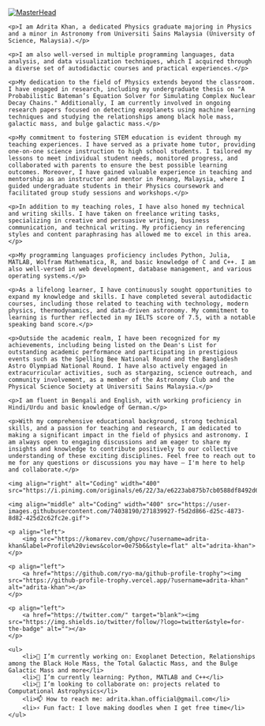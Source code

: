 
<html>
<head>
    <title>Adrita Khan</title>
</head>
<body>
    <a href="https://Adrita-Khan.io">
        <img src="https://user-images.githubusercontent.com/74038190/241765440-80728820-e06b-4f96-9c9e-9df46f0cc0a5.gif" alt="MasterHead">
    </a>

    <p>I am Adrita Khan, a dedicated Physics graduate majoring in Physics and a minor in Astronomy from Universiti Sains Malaysia (University of Science, Malaysia).</p>

    <p>I am also well-versed in multiple programming languages, data analysis, and data visualization techniques, which I acquired through a diverse set of autodidactic courses and practical experiences.</p>

    <p>My dedication to the field of Physics extends beyond the classroom. I have engaged in research, including my undergraduate thesis on "A Probabilistic Bateman’s Equation Solver for Simulating Complex Nuclear Decay Chains." Additionally, I am currently involved in ongoing research papers focused on detecting exoplanets using machine learning techniques and studying the relationships among black hole mass, galactic mass, and bulge galactic mass.</p>

    <p>My commitment to fostering STEM education is evident through my teaching experiences. I have served as a private home tutor, providing one-on-one science instruction to high school students. I tailored my lessons to meet individual student needs, monitored progress, and collaborated with parents to ensure the best possible learning outcomes. Moreover, I have gained valuable experience in teaching and mentorship as an instructor and mentor in Penang, Malaysia, where I guided undergraduate students in their Physics coursework and facilitated group study sessions and workshops.</p>

    <p>In addition to my teaching roles, I have also honed my technical and writing skills. I have taken on freelance writing tasks, specializing in creative and persuasive writing, business communication, and technical writing. My proficiency in referencing styles and content paraphrasing has allowed me to excel in this area.</p>

    <p>My programming languages proficiency includes Python, Julia, MATLAB, Wolfram Mathematica, R, and basic knowledge of C and C++. I am also well-versed in web development, database management, and various operating systems.</p>

    <p>As a lifelong learner, I have continuously sought opportunities to expand my knowledge and skills. I have completed several autodidactic courses, including those related to teaching with technology, modern physics, thermodynamics, and data-driven astronomy. My commitment to learning is further reflected in my IELTS score of 7.5, with a notable speaking band score.</p>

    <p>Outside the academic realm, I have been recognized for my achievements, including being listed on the Dean's List for outstanding academic performance and participating in prestigious events such as the Spelling Bee National Round and the Bangladesh Astro Olympiad National Round. I have also actively engaged in extracurricular activities, such as stargazing, science outreach, and community involvement, as a member of the Astronomy Club and the Physical Science Society at Universiti Sains Malaysia.</p>

    <p>I am fluent in Bengali and English, with working proficiency in Hindi/Urdu and basic knowledge of German.</p>

    <p>With my comprehensive educational background, strong technical skills, and a passion for teaching and research, I am dedicated to making a significant impact in the field of physics and astronomy. I am always open to engaging discussions and am eager to share my insights and knowledge to contribute positively to our collective understanding of these exciting disciplines. Feel free to reach out to me for any questions or discussions you may have – I'm here to help and collaborate.</p>

    <img align="right" alt="Coding" width="400" src="https://i.pinimg.com/originals/e6/22/3a/e6223ab875b7cb0588df8492d6d44d16.gif">

    <img align="middle" alt="Coding" width="400" src="https://user-images.githubusercontent.com/74038190/271839927-f5d2d866-d25c-4873-8d82-425d2c62fc2e.gif">

    <p align="left">
        <img src="https://komarev.com/ghpvc/?username=adrita-khan&label=Profile%20views&color=0e75b6&style=flat" alt="adrita-khan">
    </p>

    <p align="left">
        <a href="https://github.com/ryo-ma/github-profile-trophy"><img src="https://github-profile-trophy.vercel.app/?username=adrita-khan" alt="adrita-khan"></a>
    </p>

    <p align="left">
        <a href="https://twitter.com/" target="blank"><img src="https://img.shields.io/twitter/follow/?logo=twitter&style=for-the-badge" alt=""></a>
    </p>

    <ul>
        <li>🔭 I’m currently working on: Exoplanet Detection, Relationships among the Black Hole Mass, the Total Galactic Mass, and the Bulge Galactic Mass and more</li>
        <li>🌱 I’m currently learning: Python, MATLAB and C++</li>
        <li>👯 I’m looking to collaborate on: projects related to Computational Astrophysics</li>
        <li>📫 How to reach me: adrita.khan.official@gmail.com</li>
        <li>⚡ Fun fact: I love making doodles when I get free time</li>
    </ul>
</body>
</html>
